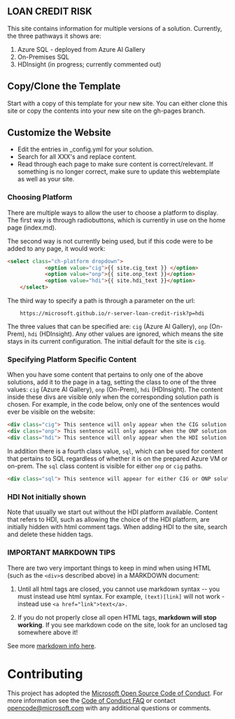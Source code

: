 
## LOAN CREDIT RISK 

This site contains information for multiple versions of a solution.  Currently, the three pathways it shows are:

1.  Azure SQL - deployed from Azure AI Gallery
2.  On-Premises SQL
3.  HDInsight (in progress; currently commented out)

## Copy/Clone the Template

Start with a copy of this template for your new site.  You can either clone this site or copy the contents into your new site on the gh-pages branch.

## Customize the Website

* Edit the entries in _config.yml for your solution.  
* Search for all XXX's and replace content.
* Read through each page to make sure content is correct/relevant.  If something is no longer correct, make sure to update this webtemplate as well as your site.

### Choosing Platform 

There are multiple ways to allow the user to choose a platform to display. The first way is through radiobuttons, which is currently in use on the home page (index.md).

The second way is not currently being used, but if this code were to be added to any page, it would work:

```html
<select class="ch-platform dropdown">
            <option value="cig">{{ site.cig_text }} </option>
            <option value="onp">{{ site.onp_text }}</option>
            <option value="hdi">{{ site.hdi_text }}</option>
    </select> 
```

The third way to specify a path is through a parameter on the url:

```
    https://microsoft.github.io/r-server-loan-credit-risk?p=hdi
```

The three values that can be specified are: `cig` (Azure AI Gallery), `onp` (On-Prem), `hdi` (HDInsight).  Any other values are ignored, which means the site stays in its current configuration.  The initial default for the site is `cig`.

### Specifying Platform Specific Content

When you have  some content that pertains to only one of the above solutions, add it to the page in a tag, setting the class to one of the three values: `cig` (Azure AI Gallery), `onp` (On-Prem), `hdi` (HDInsight).  The content inside these divs are visible only when the corresponding solution path is chosen.  For example, in the code below, only one of the sentences would ever be visible on the website:

```html
<div class="cig"> This sentence will only appear when the CIG solution has been chosen.</div>
<div class="onp"> This sentence will only appear when the ONP solution has been chosen.</div>
<div class="hdi"> This sentence will only appear when the HDI solution has been chosen.</div>
```

In addition there is a fourth class value, `sql`, which can be used for content that pertains to SQL regardless of whether it is on the prepared Azure VM or on-prem. The  `sql` class content is visible for either `onp` or `cig` paths.

```html
<div class="sql"> This sentence will appear for either CIG or ONP solutions.</div>
```

### HDI Not initially shown

Note that usually we start out without the HDI platform available.  Content that refers to HDI, such as allowing the choice of the HDI platform, are initially hidden with html comment tags.  When adding HDI to the site, search and delete these hidden tags.

### IMPORTANT MARKDOWN TIPS

There are two very important things to keep in mind when using HTML (such as the `<div>`s described above) in a MARKDOWN document:

1.  Until all html tags are closed, you cannot use markdown syntax -- you must instead use html syntax. For example, `(text)[link]` will not work - instead use `<a href="link">text</a>.`  

2. If you do not properly close all open HTML tags, **markdown will stop working**.  If you see markdown code on the site, look for an unclosed tag somewhere above it!  

See more [ markdown info here](https://github.com/adam-p/markdown-here/wiki/Markdown-Cheatsheet#code).

# Contributing


This project has adopted the [Microsoft Open Source Code of Conduct](https://opensource.microsoft.com/codeofconduct/). For more information see the [Code of Conduct FAQ](https://opensource.microsoft.com/codeofconduct/faq/) or contact [opencode@microsoft.com](mailto:opencode@microsoft.com) with any additional questions or comments.
 
